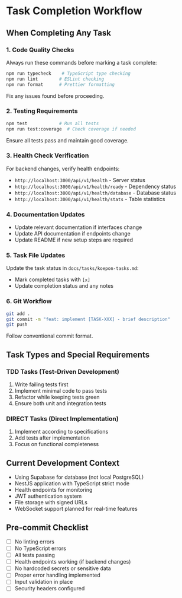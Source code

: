 # Task Completion Workflow

## When Completing Any Task

### 1. Code Quality Checks
Always run these commands before marking a task complete:
```bash
npm run typecheck    # TypeScript type checking
npm run lint        # ESLint checking  
npm run format      # Prettier formatting
```
Fix any issues found before proceeding.

### 2. Testing Requirements
```bash
npm test            # Run all tests
npm run test:coverage  # Check coverage if needed
```
Ensure all tests pass and maintain good coverage.

### 3. Health Check Verification
For backend changes, verify health endpoints:
- `http://localhost:3000/api/v1/health` - Server status
- `http://localhost:3000/api/v1/health/ready` - Dependency status  
- `http://localhost:3000/api/v1/health/database` - Database status
- `http://localhost:3000/api/v1/health/stats` - Table statistics

### 4. Documentation Updates
- Update relevant documentation if interfaces change
- Update API documentation if endpoints change
- Update README if new setup steps are required

### 5. Task File Updates
Update the task status in `docs/tasks/koepon-tasks.md`:
- Mark completed tasks with `[x]`
- Update completion status and any notes

### 6. Git Workflow
```bash
git add .
git commit -m "feat: implement [TASK-XXX] - brief description"
git push
```
Follow conventional commit format.

## Task Types and Special Requirements

### TDD Tasks (Test-Driven Development)
1. Write failing tests first
2. Implement minimal code to pass tests
3. Refactor while keeping tests green
4. Ensure both unit and integration tests

### DIRECT Tasks (Direct Implementation)
1. Implement according to specifications
2. Add tests after implementation
3. Focus on functional completeness

## Current Development Context
- Using Supabase for database (not local PostgreSQL)
- NestJS application with TypeScript strict mode
- Health endpoints for monitoring
- JWT authentication system
- File storage with signed URLs
- WebSocket support planned for real-time features

## Pre-commit Checklist
- [ ] No linting errors
- [ ] No TypeScript errors  
- [ ] All tests passing
- [ ] Health endpoints working (if backend changes)
- [ ] No hardcoded secrets or sensitive data
- [ ] Proper error handling implemented
- [ ] Input validation in place
- [ ] Security headers configured